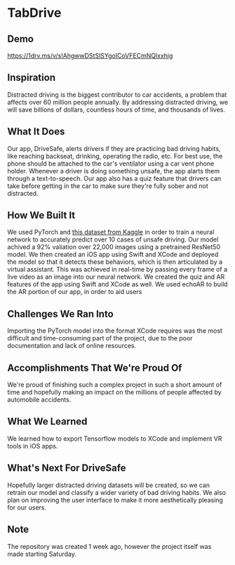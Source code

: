 # TabDrive

## Demo
https://1drv.ms/v/s!AhgwwDStSlSYgoICoVFECmNQlxxhig

## Inspiration
Distracted driving is the biggest contributor to car accidents, a problem that affects over 60 million people annually. By addressing distracted driving, we will save billions of dollars, countless hours of time, and thousands of lives.

## What It Does
Our app, DriveSafe, alerts drivers if they are practicing bad driving habits, like reaching backseat, drinking, operating the radio, etc. For best use, the phone should be attached to the car's ventilator using a car vent phone holder. Whenever a driver is doing something unsafe, the app alarts them through a text-to-speech. Our app also has a quiz feature that drivers can take before getting in the car to make sure they're fully sober and not distracted.

## How We Built It
We used PyTorch and [this dataset from Kaggle](https://www.kaggle.com/c/state-farm-distracted-driver-detection]) in order to train a neural network to accurately predict over 10 cases of unsafe driving. Our model achived a 92% valiation over 22,000 images using a pretrained ResNet50 model. We then created an iOS app using Swift and XCode and deployed the model so that it detects these behaviors, which is then articulated by a virtual assistant. This was achieved in real-time by passing every frame of a live video as an image into our neural network. We created the quiz and AR features of the app using Swift and XCode as well. We used echoAR to build the AR portion of our app, in order to aid users 

## Challenges We Ran Into
Importing the PyTorch model into the format XCode requires was the most difficult and time-consuming part of the project, due to the poor documentation and lack of online resources.

## Accomplishments That We're Proud Of
We're proud of finishing such a complex project in such a short amount of time and hopefully making an impact on the millions of people affected by automobile accidents.

## What We Learned
We learned how to export Tensorflow models to XCode and implement VR tools in iOS apps.

## What's Next For DriveSafe
Hopefully larger distracted driving datasets will be created, so we can retrain our model and classify a wider variety of bad driving habits. We also plan on improving the user interface to make it more aesthetically pleasing for our users.

## Note
The repository was created 1 week ago, however the project itself was made starting Saturday. 
